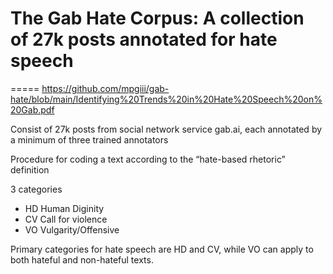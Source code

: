 # The Gab Hate Corpus: A collection of 27k posts annotated for hate speech

===== https://github.com/mpgiii/gab-hate/blob/main/Identifying%20Trends%20in%20Hate%20Speech%20on%20Gab.pdf 

Consist of 27k posts from social network service gab.ai, each annotated by a minimum of three trained annotators

Procedure for coding a text according to the “hate-based rhetoric” definition

3 categories
- HD Human Diginity
- CV Call for violence
- VO Vulgarity/Offensive

Primary categories for hate speech are HD and CV, while VO can apply to both hateful and non-hateful texts. 
